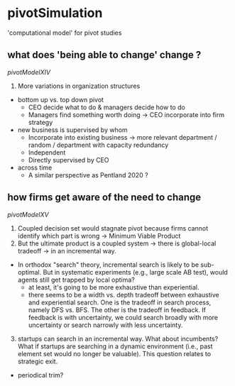 # pivotSimulation
'computational model' for pivot studies 

## what does 'being able to change' change ? 

*pivotModelXIV*

1. More variations in organization structures   
  * bottom up vs. top down pivot 
    * CEO decide what to do & managers decide how to do 
    * Managers find something worth doing -> CEO incorporate into firm strategy 
  * new business is supervised by whom
    * Incorporate into existing business -> more relevant department / random / department with capacity redundancy 
    * Independent 
    * Directly supervised by CEO 
  * across time  
    * A similar perspective as Pentland 2020 ?   

## how firms get aware of the need to change 

*pivotModelXV* 

1. Coupled decision set would stagnate pivot because firms cannot identify which part is wrong -> Minimum Viable Product 
2. But the ultimate product is a coupled system -> there is global-local tradeoff -> in an incremental way. 
  * In orthodox "search" theory, incremental search is likely to be sub-optimal. But in systematic experiments (e.g., large scale AB test), would agents still get trapped by local optima? 
    * at least, it's going to be more exhaustive than experiential. 
    * there seems to be a width vs. depth tradeoff between exhaustive and experiential search. One is the tradeoff in search process, namely DFS vs. BFS. The other is the tradeoff in feedback. If feedback is with uncertainty, we could search broadly with more uncertainty or search narrowly with less uncertainty. 
3. startups can search in an incremental way. What about incumbents? What if startups are searching in a dynamic environment (i.e., past element set would no longer be valuable). This question relates to strategic exit. 
  * periodical trim? 
 
